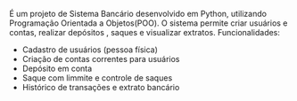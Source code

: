É um projeto de Sistema Bancário desenvolvido em Python, utilizando Programação Orientada a Objetos(POO). 
O sistema permite criar usuários e contas, realizar depósitos , saques e visualizar extratos.
Funcionalidades:
- Cadastro de usuários (pessoa física)
- Criação de contas correntes para usuários
- Depósito em conta
- Saque com limmite e controle de saques
- Histórico de transações e extrato bancário
